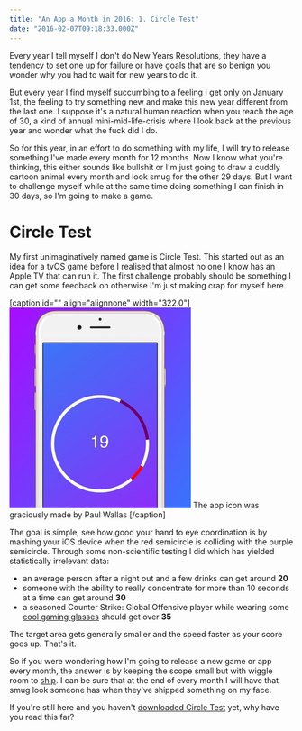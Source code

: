 ```yaml
---
title: "An App a Month in 2016: 1. Circle Test"
date: "2016-02-07T09:18:33.000Z"
---
```


Every year I tell myself I don't do New Years Resolutions, they have a tendency to set one up for failure or have goals that are so benign you wonder why you had to wait for new years to do it.

But every year I find myself succumbing to a feeling I get only on January 1st, the feeling to try something new and make this new year different from the last one. I suppose it's a natural human reaction when you reach the age of 30, a kind of annual mini-mid-life-crisis where I look back at the previous year and wonder what the fuck did I do.

So for this year, in an effort to do something with my life, I will try to release something I've made every month for 12 months. Now I know what you're thinking, this either sounds like bullshit or I'm just going to draw a cuddly cartoon animal every month and look smug for the other 29 days. But I want to challenge myself while at the same time doing something I can finish in 30 days, so I'm going to make a game.

# Circle Test

My first unimaginatively named game is Circle Test. This started out as an idea for a tvOS game before I realised that almost no one I know has an Apple TV that can run it. The first challenge probably should be something I can get some feedback on otherwise I'm just making crap for myself here.

\[caption id="" align="alignnone" width="322.0"\][![  The app icon was graciously made by  Paul Wallas  ](f4e55c47-e930-4912-8649-a4e2b4cab000.jpeg)](https://appsto.re/gb/Bt_iab.i) The app icon was graciously made by Paul Wallas \[/caption\]

The goal is simple, see how good your hand to eye coordination is by mashing your iOS device when the red semicircle is colliding with the purple semicircle. Through some non-scientific testing I did which has yielded statistically irrelevant data:

*   an average person after a night out and a few drinks can get around **20**
*   someone with the ability to really concentrate for more than 10 seconds at a time can get around **30**
*   a seasoned Counter Strike: Global Offensive player while wearing some [cool gaming glasses](http://www.gunnars.com) should get over **35**

The target area gets generally smaller and the speed faster as your score goes up. That's it.

So if you were wondering how I'm going to release a new game or app every month, the answer is by keeping the scope small but with wiggle room to [ship](http://i.imgur.com/V7UzuWZ.jpg). I can be sure that at the end of every month I will have that smug look someone has when they've shipped something on my face.

If you're still here and you haven't [downloaded Circle Test](https://appsto.re/gb/Bt_iab.i) yet, why have you read this far?